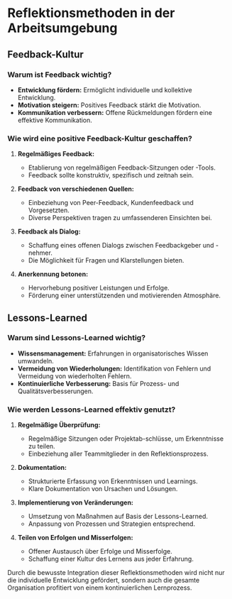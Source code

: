 # Reflektionsmethoden in der Arbeitsumgebung

## Feedback-Kultur

### Warum ist Feedback wichtig?

- **Entwicklung fördern:** Ermöglicht individuelle und kollektive Entwicklung.
- **Motivation steigern:** Positives Feedback stärkt die Motivation.
- **Kommunikation verbessern:** Offene Rückmeldungen fördern eine effektive Kommunikation.

### Wie wird eine positive Feedback-Kultur geschaffen?

1. **Regelmäßiges Feedback:**
   - Etablierung von regelmäßigen Feedback-Sitzungen oder -Tools.
   - Feedback sollte konstruktiv, spezifisch und zeitnah sein.

2. **Feedback von verschiedenen Quellen:**
   - Einbeziehung von Peer-Feedback, Kundenfeedback und Vorgesetzten.
   - Diverse Perspektiven tragen zu umfassenderen Einsichten bei.

3. **Feedback als Dialog:**
   - Schaffung eines offenen Dialogs zwischen Feedbackgeber und -nehmer.
   - Die Möglichkeit für Fragen und Klarstellungen bieten.

4. **Anerkennung betonen:**
   - Hervorhebung positiver Leistungen und Erfolge.
   - Förderung einer unterstützenden und motivierenden Atmosphäre.

## Lessons-Learned

### Warum sind Lessons-Learned wichtig?

- **Wissensmanagement:** Erfahrungen in organisatorisches Wissen umwandeln.
- **Vermeidung von Wiederholungen:** Identifikation von Fehlern und Vermeidung von wiederholten Fehlern.
- **Kontinuierliche Verbesserung:** Basis für Prozess- und Qualitätsverbesserungen.

### Wie werden Lessons-Learned effektiv genutzt?

1. **Regelmäßige Überprüfung:**
   - Regelmäßige Sitzungen oder Projektab-schlüsse, um Erkenntnisse zu teilen.
   - Einbeziehung aller Teammitglieder in den Reflektionsprozess.

2. **Dokumentation:**
   - Strukturierte Erfassung von Erkenntnissen und Learnings.
   - Klare Dokumentation von Ursachen und Lösungen.

3. **Implementierung von Veränderungen:**
   - Umsetzung von Maßnahmen auf Basis der Lessons-Learned.
   - Anpassung von Prozessen und Strategien entsprechend.

4. **Teilen von Erfolgen und Misserfolgen:**
   - Offener Austausch über Erfolge und Misserfolge.
   - Schaffung einer Kultur des Lernens aus jeder Erfahrung.

Durch die bewusste Integration dieser Reflektionsmethoden wird nicht nur die individuelle Entwicklung gefördert, sondern auch die gesamte Organisation profitiert von einem kontinuierlichen Lernprozess.